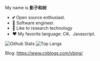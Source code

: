 My name is **影子和树**

- 💕 Open source enthusiast.
- 👔 Software engineer.
- 🌱 Like to research technology
- ❤ My favorite language: C#、Javascript.

![Github Stats](https://github-readme-stats.vercel.app/api?username=tinylit&show_icons=true&theme=cobalt)
![Top Langs](https://github-readme-stats.vercel.app/api/top-langs/?username=tinylit&theme=cobalt&layout=compact)

Blog: https://www.cnblogs.com/vbing/

